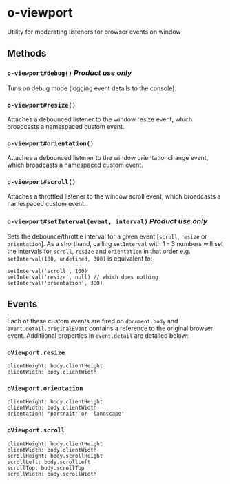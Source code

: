 o-viewport
==========

Utility for moderating listeners for browser events on window

## Methods

### `o-viewport#debug()` *Product use only*
Tuns on debug mode (logging event details to the console). 

### `o-viewport#resize()`
Attaches a debounced listener to the window resize event, which broadcasts a namespaced custom event.

### `o-viewport#orientation()`
Attaches a debounced listener to the window orientationchange event, which broadcasts a namespaced custom event.

### `o-viewport#scroll()`
Attaches a throttled listener to the window scroll event, which broadcasts a namespaced custom event.

### `o-viewport#setInterval(event, interval)` *Product use only*
Sets the debounce/throttle interval for a given event [`scroll`, `resize` or `orientation`]. 
As a shorthand, calling `setInterval` with 1 - 3 numbers will set the intervals for `scroll`, `resize` and `orientation` in that order e.g. `setInterval(100, undefined, 300)` is equivalent to:

    setInterval('scroll', 100)
    setInterval('resize', null) // which does nothing
    setInterval('orientation', 300)

## Events
Each of these custom events are fired on `document.body` and `event.detail.originalEvent` contains a reference to the original browser event. Additiional properties in `event.detail` are detailed below:

### `oViewport.resize`
    clientHeight: body.clientHeight
    clientWidth: body.clientWidth

### `oViewport.orientation`

    clientHeight: body.clientHeight
    clientWidth: body.clientWidth
    orientation: 'portrait' or 'landscape'

### `oViewport.scroll`

    clientHeight: body.clientHeight
    clientWidth: body.clientWidth
    scrollHeight: body.scrollHeight
    scrollLeft: body.scrollLeft
    scrollTop: body.scrollTop
    scrollWidth: body.scrollWidth